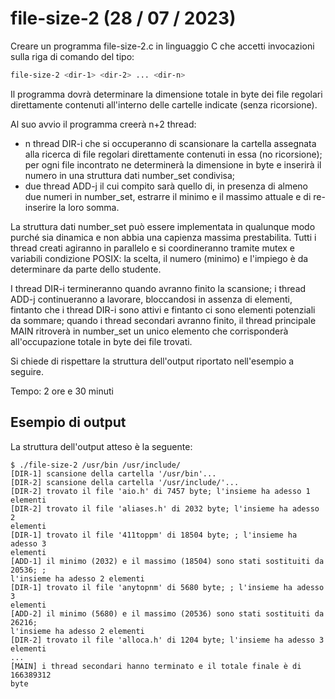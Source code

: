 # file-size-2 (28 / 07 / 2023)
Creare un programma file-size-2.c in linguaggio C che accetti invocazioni sulla riga di comando del tipo:
```bash
file-size-2 <dir-1> <dir-2> ... <dir-n>
```
Il programma dovrà determinare la dimensione totale in byte dei file regolari direttamente contenuti all'interno delle cartelle indicate (senza ricorsione).

Al suo avvio il programma creerà n+2 thread:
- n thread DIR-i che si occuperanno di scansionare la cartella assegnata alla ricerca di file regolari direttamente contenuti in essa (no ricorsione); per ogni file incontrato ne determinerà la dimensione in byte e inserirà il numero in una struttura dati number_set condivisa;
- due thread ADD-j il cui compito sarà quello di, in presenza di almeno due numeri in number_set, estrarre il minimo e il massimo attuale e di re-inserire la loro somma.

La struttura dati number_set può essere implementata in qualunque modo purché sia dinamica e non abbia una capienza massima prestabilita. Tutti i thread creati agiranno in parallelo e si coordineranno tramite mutex e variabili condizione POSIX: la scelta, il numero (minimo) e l'impiego è da determinare da parte dello studente.

I thread DIR-i termineranno quando avranno finito la scansione; i thread ADD-j continueranno a lavorare, bloccandosi in assenza di elementi, fintanto che i thread DIR-i sono attivi e fintanto ci sono elementi potenziali da sommare; quando i thread secondari avranno finito, il thread principale MAIN ritroverà in number_set un unico elemento che corrisponderà all'occupazione totale in byte dei file trovati.

Si chiede di rispettare la struttura dell'output riportato nell'esempio a seguire.

Tempo: 2 ore e 30 minuti

## Esempio di output
La struttura dell'output atteso è la seguente:
```
$ ./file-size-2 /usr/bin /usr/include/
[DIR-1] scansione della cartella '/usr/bin'...
[DIR-2] scansione della cartella '/usr/include/'...
[DIR-2] trovato il file 'aio.h' di 7457 byte; l'insieme ha adesso 1 elementi
[DIR-2] trovato il file 'aliases.h' di 2032 byte; l'insieme ha adesso 2
elementi
[DIR-1] trovato il file '411toppm' di 18504 byte; ; l'insieme ha adesso 3
elementi
[ADD-1] il minimo (2032) e il massimo (18504) sono stati sostituiti da 20536; ;
l'insieme ha adesso 2 elementi
[DIR-1] trovato il file 'anytopnm' di 5680 byte; ; l'insieme ha adesso 3
elementi
[ADD-2] il minimo (5680) e il massimo (20536) sono stati sostituiti da 26216;
l'insieme ha adesso 2 elementi
[DIR-2] trovato il file 'alloca.h' di 1204 byte; l'insieme ha adesso 3 elementi
...
[MAIN] i thread secondari hanno terminato e il totale finale è di 166389312
byte
```